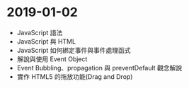 # 2019-01-02
- JavaScript 語法
- JavaScript 與 HTML
- JavaScript 如何綁定事件與事件處理函式
- 解說與使用 Event Object
- Event Bubbling、propagation 與 preventDefault 觀念解說
- 實作 HTML5 的拖放功能(Drag and Drop)
